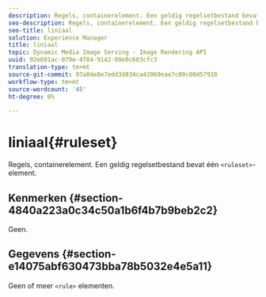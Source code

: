 ```yaml
---
description: Regels, containerelement. Een geldig regelsetbestand bevat één <ruleset>-element.
seo-description: Regels, containerelement. Een geldig regelsetbestand bevat één <ruleset>-element.
seo-title: liniaal
solution: Experience Manager
title: liniaal
topic: Dynamic Media Image Serving - Image Rendering API
uuid: 92e691ac-079e-4f84-9142-80e0c603cfc3
translation-type: tm+mt
source-git-commit: 97a84e8e7edd3d834ca42069eae7c09c00d57938
workflow-type: tm+mt
source-wordcount: '45'
ht-degree: 0%

---
```



# liniaal{#ruleset}

Regels, containerelement. Een geldig regelsetbestand bevat één `<ruleset>`-element.

## Kenmerken {#section-4840a223a0c34c50a1b6f4b7b9beb2c2}

Geen.

## Gegevens {#section-e14075abf630473bba78b5032e4e5a11}

Geen of meer `<rule>` elementen.
